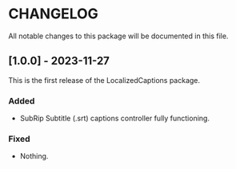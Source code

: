 # CHANGELOG
All notable changes to this package will be documented in this file.

## [1.0.0] - 2023-11-27
This is the first release of the LocalizedCaptions package.

### Added
- SubRip Subtitle (.srt) captions controller fully functioning.

### Fixed
- Nothing.
